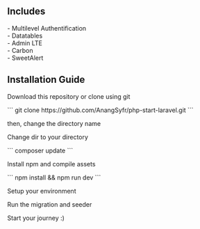<h2> Includes </h2>
 - Multilevel Authentification <br>
 - Datatables <br>
 - Admin LTE <br>
 - Carbon <br>
 - SweetAlert <br>

<h2> Installation Guide </h2>
<p> Download this repository or clone using git </p>
```
git clone https://github.com/AnangSyfr/php-start-laravel.git
```
<br>

<p> then, change the directory name </p>
<p> Change dir to your directory </p>
```
composer update
```
<br>

<p> Install npm and compile assets </p>
```
npm install && npm run dev
```
<br>

<p> Setup your environment </p>
<p> Run the migration and seeder </p>
<p> Start your journey :) </p>
